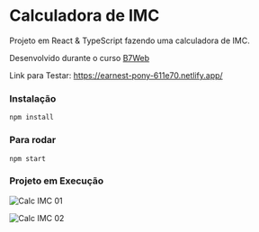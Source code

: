 # Calculadora de IMC

Projeto em React & TypeScript fazendo uma calculadora de IMC.

Desenvolvido durante o curso [B7Web](https://b7web.com.br)

Link para Testar: https://earnest-pony-611e70.netlify.app/

### Instalação

`npm install`

### Para rodar

`npm start`

### Projeto em Execução

![Calc IMC 01](https://user-images.githubusercontent.com/97991094/166400814-93f0cd6f-5e74-470e-bf64-4580b145f283.gif)

![Calc IMC 02](https://user-images.githubusercontent.com/97991094/166400971-02985813-3f98-4fb1-bd1d-211daf6fcbfe.gif)
